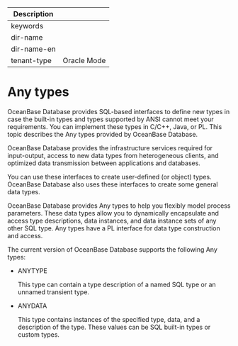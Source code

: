 | Description   |                 |
|---------------|-----------------|
| keywords      |                 |
| dir-name      |                 |
| dir-name-en   |                 |
| tenant-type   | Oracle Mode     |

# Any types

OceanBase Database provides SQL-based interfaces to define new types in case the built-in types and types supported by ANSI cannot meet your requirements. You can implement these types in C/C++, Java, or PL. This topic describes the Any types provided by OceanBase Database.

OceanBase Database provides the infrastructure services required for input-output, access to new data types from heterogeneous clients, and optimized data transmission between applications and databases.

You can use these interfaces to create user-defined (or object) types. OceanBase Database also uses these interfaces to create some general data types.

OceanBase Database provides Any types to help you flexibly model process parameters. These data types allow you to dynamically encapsulate and access type descriptions, data instances, and data instance sets of any other SQL type. Any types have a PL interface for data type construction and access.

The current version of OceanBase Database supports the following Any types:

* ANYTYPE

   This type can contain a type description of a named SQL type or an unnamed transient type.

* ANYDATA

   This type contains instances of the specified type, data, and a description of the type. These values can be SQL built-in types or custom types.
